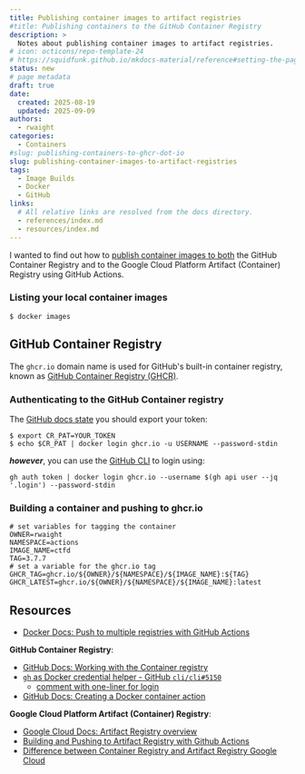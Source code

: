 ```yaml
---
title: Publishing container images to artifact registries
#title: Publishing containers to the GitHub Container Registry
description: >
  Notes about publishing container images to artifact registries.
# icon: octicons/repo-template-24
# https://squidfunk.github.io/mkdocs-material/reference#setting-the-page-icon
status: new
# page metadata
draft: true
date:
  created: 2025-08-19
  updated: 2025-09-09
authors:
  - rwaight
categories:
  - Containers
#slug: publishing-containers-to-ghcr-dot-io
slug: publishing-container-images-to-artifact-registries
tags:
  - Image Builds
  - Docker
  - GitHub
links:
  # All relative links are resolved from the docs directory.
  - references/index.md
  - resources/index.md
---
```


<!---  # Publishing containers to the GitHub Container Registry  --->
<!---  do not put an actual 'heading 1' if it is the same as the title  --->

I wanted to find out how to [publish container images to both][01] the GitHub Container Registry and to the Google Cloud Platform Artifact (Container) Registry using GitHub Actions.

### Listing your local container images

```shell
$ docker images
```

## GitHub Container Registry

The `ghcr.io` domain name is used for GitHub's built-in container registry, known as [GitHub Container Registry (GHCR)][11].


### Authenticating to the GitHub Container registry

The [GitHub docs state][12] you should export your token:

```shell
$ export CR_PAT=YOUR_TOKEN
$ echo $CR_PAT | docker login ghcr.io -u USERNAME --password-stdin
```

<!--- https://github.com/cli/cli/issues/5150#issuecomment-2574394995 --->
***however***, you can use the [GitHub CLI]() to login using:
```shell
gh auth token | docker login ghcr.io --username $(gh api user --jq '.login') --password-stdin
```

### Building a container and pushing to ghcr.io

```shell
# set variables for tagging the container
OWNER=rwaight
NAMESPACE=actions
IMAGE_NAME=ctfd
TAG=3.7.7
# set a variable for the ghcr.io tag
GHCR_TAG=ghcr.io/${OWNER}/${NAMESPACE}/${IMAGE_NAME}:${TAG}
GHCR_LATEST=ghcr.io/${OWNER}/${NAMESPACE}/${IMAGE_NAME}:latest
```


## Resources

- [Docker Docs: Push to multiple registries with GitHub Actions][01]

**GitHub Container Registry**:

- [GitHub Docs: Working with the Container registry][11]
- [`gh` as Docker credential helper - GitHub `cli/cli#5150`](https://github.com/cli/cli/issues/5150)
    - [comment with one-liner for login](https://github.com/cli/cli/issues/5150#issuecomment-2574394995)
- [GitHub Docs: Creating a Docker container action][13]


**Google Cloud Platform Artifact (Container) Registry**:

- [Google Cloud Docs: Artifact Registry overview][21]
- [Building and Pushing to Artifact Registry with Github Actions][22]
- [Difference between Container Registry and Artifact Registry Google Cloud][23]


<!--- ## End --->

[01]: https://docs.docker.com/build/ci/github-actions/push-multi-registries/

[11]: https://docs.github.com/en/packages/working-with-a-github-packages-registry/working-with-the-container-registry
[12]: https://docs.github.com/en/packages/working-with-a-github-packages-registry/working-with-the-container-registry#authenticating-in-a-github-actions-workflow
[13]: https://docs.github.com/en/actions/tutorials/use-containerized-services/create-a-docker-container-action

[21]: https://cloud.google.com/artifact-registry/docs/overview
[22]: https://medium.com/@sbkapelner/building-and-pushing-to-artifact-registry-with-github-actions-7027b3e443c1
[23]: https://medium.com/google-cloud/difference-between-container-registry-and-artifact-registry-google-cloud-deac2a3ac383


